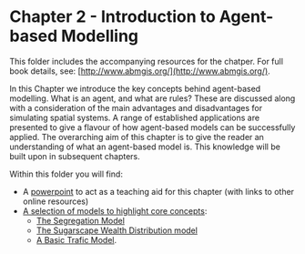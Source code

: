 # Chapter 2 - Introduction to Agent-based Modelling

This folder includes the accompanying resources for the chatper. For full book details, see: [http://www.abmgis.org/](http://www.abmgis.org/).

In this Chapter we introduce the key concepts behind agent-based modelling.  What is an agent, and what are rules?  These are discussed along with a consideration of the main advantages and disadvantages for simulating spatial systems.  A range of established applications are presented to give a flavour of how agent-based models can be successfully applied.  The overarching aim of this chapter is to give the reader an understanding of what an agent-based model is.  This knowledge will be built upon in subsequent chapters. 

Within this folder you will find:

* A [powerpoint](https://github.com/abmgis/abmgis/blob/master/Chapter02-IntroToABM/Chapter2.pptx) to act as a teaching aid for this chapter (with links to other online resources)
* [A selection of models to highlight core concepts](Models):
	* [The Segregation Model](/Models/Segregation_modified.nlogo)
	* [The Sugarscape Wealth Distribution model](/Models/Sugarscape_3_Wealth_Distribution.nlogo)
	* [A Basic Trafic Model](/Models/TrafficBasic.nlogo).


